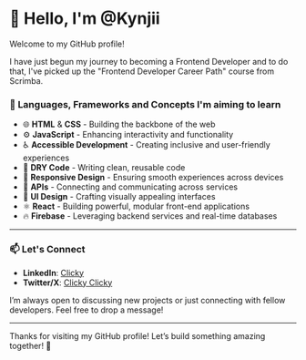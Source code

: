 # 👋 Hello, I'm @Kynjii

Welcome to my GitHub profile! 

I have just begun my journey to becoming a Frontend Developer and to do that, I've picked up the "Frontend Developer Career Path" course from Scrimba.

### 🌱 Languages, Frameworks and Concepts I'm aiming to learn

- 🌐 **HTML** & **CSS** - Building the backbone of the web
- ⚙️ **JavaScript** - Enhancing interactivity and functionality
- ♿ **Accessible Development** - Creating inclusive and user-friendly experiences
- 🔄 **DRY Code** - Writing clean, reusable code
- 📱 **Responsive Design** - Ensuring smooth experiences across devices
- 🔌 **APIs** - Connecting and communicating across services
- 🎨 **UI Design** - Crafting visually appealing interfaces
- ⚛️ **React** - Building powerful, modular front-end applications
- 🔥 **Firebase** - Leveraging backend services and real-time databases


---

### 📫 Let's Connect
- **LinkedIn**: [Clicky](https://linkedin.com/in/deanburrowscm)
- **Twitter/X**: [Clicky Clicky](https://twitter.com/Dean_Burrows_PM)

I’m always open to discussing new projects or just connecting with fellow developers. Feel free to drop a message!

---

Thanks for visiting my GitHub profile! Let’s build something amazing together! 🚀
